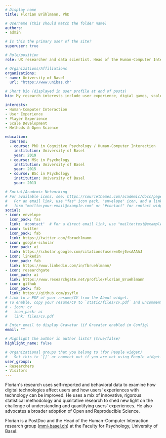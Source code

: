 ```yaml
---
# Display name
title: Florian Brühlmann, PhD

# Username (this should match the folder name)
authors:
- admin

# Is this the primary user of the site?
superuser: true

# Role/position
role: UX researcher and data scientist. Head of the Human-Computer Interaction research group @ MMI Basel

# Organizations/Affiliations
organizations:
- name: University of Basel
  url: "https://www.unibas.ch"

# Short bio (displayed in user profile at end of posts)
bio: My research interests include user experience, digial games, scale development, and data quality. 

interests:
- Human-Computer Interaction
- User Experience
- Player Experience
- Scale Development
- Methods & Open Science

education:
  courses:
  - course: PhD in Cognitive Psychology / Human-Computer Interaction
    institution: University of Basel
    year: 2019
  - course: MSc in Psychology
    institution: University of Basel
    year: 2015
  - course: BSc in Psychology
    institution: University of Basel
    year: 2013

# Social/Academic Networking
# For available icons, see: https://sourcethemes.com/academic/docs/page-builder/#icons
#   For an email link, use "fas" icon pack, "envelope" icon, and a link in the
#   form "mailto:your-email@example.com" or "#contact" for contact widget.
social:
- icon: envelope
  icon_pack: fas
  link: '#contact'  # For a direct email link, use "mailto:test@example.org".
- icon: twitter
  icon_pack: fab
  link: https://twitter.com/fbruehlmann
- icon: google-scholar
  icon_pack: ai
  link: https://scholar.google.com/citations?user=mQej0vsAAAAJ
- icon: linkedin
  icon_pack: fab
  link: https://www.linkedin.com/in/fbruehlmann/
- icon: researchgate
  icon_pack: ai
  link: https://www.researchgate.net/profile/Florian_Bruehlmann
- icon: github
  icon_pack: fab
  link: https://github.com/psyflo
# Link to a PDF of your resume/CV from the About widget.
# To enable, copy your resume/CV to `static/files/cv.pdf` and uncomment the lines below.
# - icon: cv
#   icon_pack: ai
#   link: files/cv.pdf

# Enter email to display Gravatar (if Gravatar enabled in Config)
email: ""

# Highlight the author in author lists? (true/false)
highlight_name: false

# Organizational groups that you belong to (for People widget)
#   Set this to `[]` or comment out if you are not using People widget.
user_groups:
- Researchers
- Visitors
---
```


Florian's research uses self-reported and behavioral data to examine how digital technologies affect users and how users' experiences with technology can be improved. He uses a mix of innovative, rigorous statistical methodology and qualitative research to shed new light on the challenge of understanding and quantifying users' experiences. He also advocates a broader adoption of Open and Reproducible Science.

Florian is a PostDoc and the Head of the Human-Computer Interaction research group ([mmi-basel.ch](https://mmi-basel.ch)) at the Faculty for Psychology, University of Basel. 
